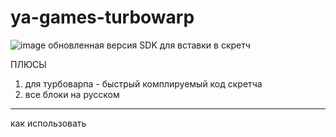 # ya-games-turbowarp
![image](https://github.com/user-attachments/assets/e0dc62cd-81a2-4248-9233-a8f3a4e576cf)
обновленная версия SDK для вставки в скретч

ПЛЮСЫ
1. для турбоварпа - быстрый комплируемый код скретча
2. все блоки на русском
-------------------------------------
как использовать
